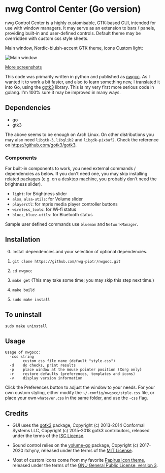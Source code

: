 # nwg Control Center (Go version)

nwg Control Center is a highly customisable, GTK-based GUI, intended for use with window managers. It may serve as an
extension to bars / panels, providing built-in and user-defined controls. Default theme may be overridden with custom
css style sheets.

Main window, Nordic-bluish-accent GTK theme, icons Custom light:

![Main window](https://scrot.cloud/images/2020/12/31/main_window-2.png)

[More screenshots](https://scrot.cloud/album/nwgocc.tDg)

This code was primarily written in python and published as [nwgcc](https://github.com/nwg-piotr/nwgcc). As I wanted it
to work a bit faster, and also to learn something new, I translated it into Go, using the
[gotk3](https://github.com/gotk3/gotk3) library. This is my very first more serious code in golang. I'm 100% sure it
may be improved in many ways.

## Dependencies

- go
- gtk3

The above seems to be enough on Arch Linux. On other distributions you may also need `libgtk-3`, `libglib2` and
`libgdk-pixbuf2`. Check the reference on https://github.com/gotk3/gotk3.

### Components

For built-in components to work, you need external commands / dependencies as below. If you don't need one, you may
skip installing related packages (e.g. on a desktop machine, you probably don't need the brightness slider).

- `light`: for Brightness slider
- `alsa`, `alsa-utils`: for Volume slider
- `playerctl`: for mpris media player controller buttons
- `wireless_tools`: for Wi-fi status
- `bluez`, `bluez-utils`: for Bluetooth status

Sample user defined commands use `blueman` and `NetworkManager`.

## Installation

0. Install dependencies and your selection of optional dependencies.

1. `git clone https://github.com/nwg-piotr/nwgocc.git`
2. `cd nwgocc`
3. `make get` (This may take some time; you may skip this step next time.)
4. `make build`
5. `sudo make install`


## To uninstall

`sudo make uninstall`

## Usage

```text
Usage of nwgocc:
  -css string
    	custom css file name (default "style.css")
  -d	do checks, print results
  -p	place window at the mouse pointer position (Xorg only)
  -r	restore defaults (preferences, templates and icons)
  -v	display version information
 ```

 Click the Preferences button to adjust the window to your needs. For your own custom styling, either modify the
 `~/.config/nwgocc/style.css` file, or place your own `whatever.css` in the same folder, and use the `-css` flag.

## Credits

- GUI uses the [gotk3](https://github.com/gotk3/gotk3) package, Copyright (c) 2013-2014 Conformal Systems LLC,
Copyright (c) 2015-2018 gotk3 contributors, released under the terms of the
[ISC License](https://github.com/gotk3/gotk3/blob/master/LICENSE).

- Sound control relies on the [volume-go](https://github.com/itchyny/volume-go) package, Copyright (c) 2017-2020 itchyny,
released under the terms of the [MIT License](https://github.com/itchyny/volume-go/blob/master/LICENSE).

- Most of custom icons come from my favorite [Papirus icon theme](https://github.com/PapirusDevelopmentTeam/papirus-icon-theme),
released under the terms of the
[GNU General Public License, version 3](https://github.com/PapirusDevelopmentTeam/papirus-icon-theme/blob/master/LICENSE).
